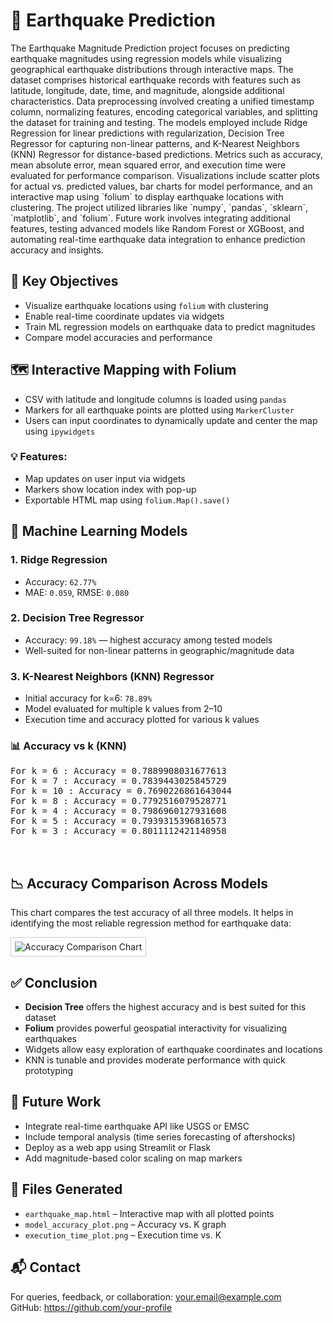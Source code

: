 
<!DOCTYPE html>
<html lang="en">
<head>
  <meta charset="UTF-8">
 
</head>
<body>

  <h1>📍 Earthquake Prediction</h1>
  <p>
   The Earthquake Magnitude Prediction project focuses on predicting earthquake magnitudes using regression models while visualizing geographical earthquake distributions through interactive maps. The dataset comprises historical earthquake records with features such as latitude, longitude, date, time, and magnitude, alongside additional characteristics. Data preprocessing involved creating a unified timestamp column, normalizing features, encoding categorical variables, and splitting the dataset for training and testing. The models employed include Ridge Regression for linear predictions with regularization, Decision Tree Regressor for capturing non-linear patterns, and K-Nearest Neighbors (KNN) Regressor for distance-based predictions. Metrics such as accuracy, mean absolute error, mean squared error, and execution time were evaluated for performance comparison. Visualizations include scatter plots for actual vs. predicted values, bar charts for model performance, and an interactive map using `folium` to display earthquake locations with clustering. The project utilized libraries like `numpy`, `pandas`, `sklearn`, `matplotlib`, and `folium`. Future work involves integrating additional features, testing advanced models like Random Forest or XGBoost, and automating real-time earthquake data integration to enhance prediction accuracy and insights.
  </p>

  <h2>📌 Key Objectives</h2>
  <ul>
    <li>Visualize earthquake locations using <code>folium</code> with clustering</li>
    <li>Enable real-time coordinate updates via widgets</li>
    <li>Train ML regression models on earthquake data to predict magnitudes</li>
    <li>Compare model accuracies and performance</li>
  </ul>

  <h2>🗺️ Interactive Mapping with Folium</h2>
  <ul>
    <li>CSV with latitude and longitude columns is loaded using <code>pandas</code></li>
    <li>Markers for all earthquake points are plotted using <code>MarkerCluster</code></li>
    <li>Users can input coordinates to dynamically update and center the map using <code>ipywidgets</code></li>
  </ul>

  <h3>💡 Features:</h3>
  <ul>
    <li>Map updates on user input via widgets</li>
    <li>Markers show location index with pop-up</li>
    <li>Exportable HTML map using <code>folium.Map().save()</code></li>
  </ul>

  <h2>🧠 Machine Learning Models</h2>

  <h3>1. Ridge Regression</h3>
  <ul>
    <li>Accuracy: <code>62.77%</code></li>
    <li>MAE: <code>0.059</code>, RMSE: <code>0.080</code></li>
  </ul>

  <h3>2. Decision Tree Regressor</h3>
  <ul>
    <li>Accuracy: <code>99.18%</code> — highest accuracy among tested models</li>
    <li>Well-suited for non-linear patterns in geographic/magnitude data</li>
  </ul>

  <h3>3. K-Nearest Neighbors (KNN) Regressor</h3>
  <ul>
    <li>Initial accuracy for k=6: <code>78.89%</code></li>
    <li>Model evaluated for multiple k values from 2–10</li>
    <li>Execution time and accuracy plotted for various k values</li>
  </ul>

  <h3>📊 Accuracy vs k (KNN)</h3>
  <pre>
For k = 6 : Accuracy = 0.7889908031677613
For k = 7 : Accuracy = 0.7839443025845729
For k = 10 : Accuracy = 0.7690226861643044
For k = 8 : Accuracy = 0.7792516079528771
For k = 4 : Accuracy = 0.7986960127931608
For k = 5 : Accuracy = 0.7939315396816573
For k = 3 : Accuracy = 0.8011112421148958

  </pre>

 
  <h2>📉 Accuracy Comparison Across Models</h2>
<p>This chart compares the test accuracy of all three models. It helps in identifying the most reliable regression method for earthquake data:</p>

<!-- Replace with your actual image path or name -->
<img src="accuracy_comparison.png" alt="Accuracy Comparison Chart" style="max-width: 100%; border: 1px solid #ccc; padding: 6px; background: #fff;">

  <h2>✅ Conclusion</h2>
  <ul>
    <li><strong>Decision Tree</strong> offers the highest accuracy and is best suited for this dataset</li>
    <li><strong>Folium</strong> provides powerful geospatial interactivity for visualizing earthquakes</li>
    <li>Widgets allow easy exploration of earthquake coordinates and locations</li>
    <li>KNN is tunable and provides moderate performance with quick prototyping</li>
  </ul>

  <h2>🔮 Future Work</h2>
  <ul>
    <li>Integrate real-time earthquake API like USGS or EMSC</li>
    <li>Include temporal analysis (time series forecasting of aftershocks)</li>
    <li>Deploy as a web app using Streamlit or Flask</li>
    <li>Add magnitude-based color scaling on map markers</li>
  </ul>

  <h2>📁 Files Generated</h2>
  <ul>
    <li><code>earthquake_map.html</code> – Interactive map with all plotted points</li>
    <li><code>model_accuracy_plot.png</code> – Accuracy vs. K graph</li>
    <li><code>execution_time_plot.png</code> – Execution time vs. K</li>
  </ul>

  <h2>📬 Contact</h2>
  <p>
    For queries, feedback, or collaboration: <a href="mailto:kesavardhan775@gmail.com">your.email@example.com</a><br>
    GitHub: <a href="https://github.com/keshav-077">https://github.com/your-profile</a>
  </p>

</body>
</html>
